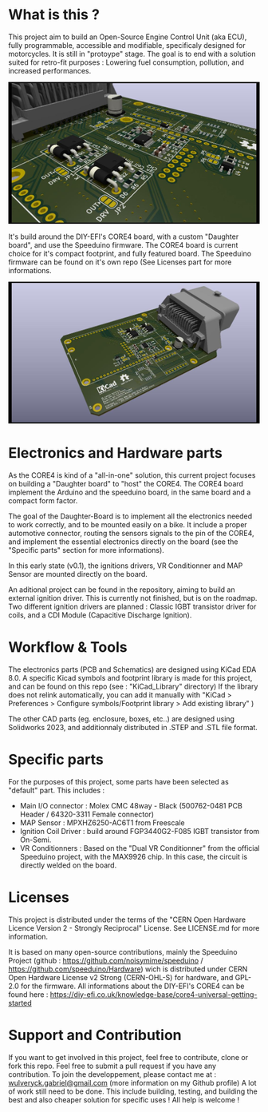 # What is this ?
This project aim to build an Open-Source Engine Control Unit (aka ECU), fully programmable, accessible and modifiable, specificaly designed for motorcycles. It is still in "protoype" stage.
The goal is to end with a solution suited for retro-fit purposes : Lowering fuel consumption, pollution, and increased performances.

![alt text](https://github.com/G-Maveryck/Speeduino-2Wheel-prototype/blob/main/Core4GPZ_rev0-1/Core4GPZ_rev0-1_Preview02.jpg?raw=true)

It's build around the DIY-EFI's CORE4 board, with a custom "Daughter board", and use the Speeduino firmware.
The CORE4 board is current choice for it's compact footprint, and fully featured board.
The Speeduino firmware can be found on it's own repo (See Licenses part for more informations.

![alt text](https://github.com/G-Maveryck/Speeduino-2Wheel-prototype/blob/main/Core4GPZ_rev0-1/Core4GPZ_rev0-1_Preview01.jpg?raw=true)

# Electronics and Hardware parts
As the CORE4 is kind of a "all-in-one" solution, this current project focuses on building a "Daughter board" to "host" the CORE4.
The CORE4 board implement the Arduino and the speeduino board, in the same board and a compact form factor.

The goal of the Daughter-Board is to implement all the electronics needed to work correctly, and to be mounted easily on a bike.
It include a proper automotive connector, routing the sensors signals to the pin of the CORE4, and implement the essential electronics directly on the board (see the "Specific parts" section for more informations).

In this early state (v0.1), the ignitions drivers, VR Conditionner and MAP Sensor are mounted directly on the board.

An aditional project can be found in the repository, aiming to build an external ignition driver. This is currently not finished, but is on the roadmap. 
Two different ignition drivers are planned : Classic IGBT transistor driver for coils, and a CDI Module (Capacitive Discharge Ignition).

# Workflow & Tools
The electronics parts (PCB and Schematics) are designed using KiCad EDA 8.0.
A specific Kicad symbols and footprint library is made for this project, and can be found on this repo (see : "KiCad_Library" directory)
If the library does not relink automatically, you can add it manually with "KiCad > Preferences > Configure symbols/Footprint library > Add existing library" )

The other CAD parts (eg. enclosure, boxes, etc..) are designed using Solidworks 2023, and additionnaly distributed in .STEP and .STL file format.

# Specific parts
For the purposes of this project, some parts have been selected as "default" part. This includes :
- Main I/O connector : Molex CMC 48way  - Black (500762-0481 PCB Header / 64320-3311 Female connector)
- MAP Sensor : MPXHZ6250-AC6T1 from Freescale
- Ignition Coil Driver : build around FGP3440G2-F085 IGBT transistor from On-Semi.
- VR Conditionners : Based on the "Dual VR Conditionner" from the official Speeduino project, with the MAX9926 chip. In this case, the circuit is directly welded on the board.

# Licenses
This project is distributed under the terms of the "CERN Open Hardware Licence Version 2 - Strongly Reciprocal" License.
See LICENSE.md for more information.

It is based on many open-source contributions, mainly the Speeduino Project (github :  https://github.com/noisymime/speeduino / https://github.com/speeduino/Hardware) wich is distributed under CERN Open Hardware License v2 Strong (CERN-OHL-S) for hardware, and GPL-2.0 for the firmware.
All informations about the DIY-EFI's CORE4 can be found here : https://diy-efi.co.uk/knowledge-base/core4-universal-getting-started

# Support and Contribution
If you want to get involved in this project, feel free to contribute, clone or fork this repo. Feel free to submit a pull request if you have any contribution.
To join the developpement, please contact me at : wulveryck.gabriel@gmail.com (more information on my Github profile)
A lot of work still need to be done. This include building, testing, and building the best and also cheaper solution for specific uses !
All help is welcome !
